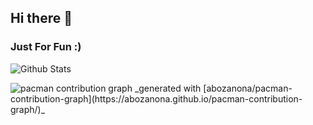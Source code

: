 ## Hi there 👋

### Just For Fun :)

![Github Stats](https://github-readme-stats.vercel.app/api?username=JHGondori&show_icons=true)

<picture>
  <source media="(prefers-color-scheme: dark)" srcset="https://raw.githubusercontent.com/JHGondori/JHGondori/output/pacman-contribution-graph-dark.svg">
  <source media="(prefers-color-scheme: light)" srcset="https://raw.githubusercontent.com/JHGondori/JHGondori/output/pacman-contribution-graph.svg">
  <img alt="pacman contribution graph" src="https://raw.githubusercontent.com/JHGondori/JHGondori/output/pacman-contribution-graph.svg">
</picture>
_generated with [abozanona/pacman-contribution-graph](https://abozanona.github.io/pacman-contribution-graph/)_

<!--
**JHGondori/JHGondori** is a ✨ _special_ ✨ repository because its `README.md` (this file) appears on your GitHub profile.

Here are some ideas to get you started:

- 🔭 I’m currently working on ...
- 🌱 I’m currently learning ...
- 👯 I’m looking to collaborate on ...
- 🤔 I’m looking for help with ...
- 💬 Ask me about ...
- 📫 How to reach me: ...
- 😄 Pronouns: ...
- ⚡ Fun fact: ...
-->

